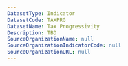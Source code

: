 ```yaml
---
DatasetType: Indicator
DatasetCode: TAXPRG
DatasetName: Tax Progressivity
Description: TBD
SourceOrganizationName: null
SourceOrganizationIndicatorCode: null
SourceOrganizationURL: null
---
```


